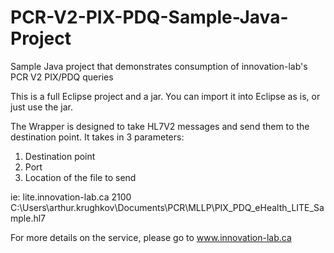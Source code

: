 # PCR-V2-PIX-PDQ-Sample-Java-Project
Sample Java project that demonstrates consumption of innovation-lab's PCR V2 PIX/PDQ queries

This is a full Eclipse project and a jar.  You can import it into Eclipse as is, or just use the jar.

The Wrapper is designed to take HL7V2 messages and send them to the destination point.  It takes in 3 parameters:
1. Destination point
2. Port
3. Location of the file to send

ie:
lite.innovation-lab.ca 2100 C:\Users\arthur.krughkov\Documents\PCR\MLLP\PIX_PDQ_eHealth_LITE_Sample.hl7

For more details on the service, please go to www.innovation-lab.ca 
